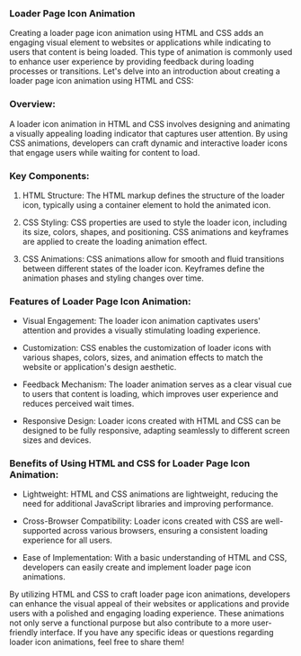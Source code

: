 ### Loader Page Icon Animation
Creating a loader page icon animation using HTML and CSS adds an engaging visual element to websites or applications while indicating to users that content is being loaded. This type of animation is commonly used to enhance user experience by providing feedback during loading processes or transitions. Let's delve into an introduction about creating a loader page icon animation using HTML and CSS:
### Overview:
A loader icon animation in HTML and CSS involves designing and animating a visually appealing loading indicator that captures user attention. By using CSS animations, developers can craft dynamic and interactive loader icons that engage users while waiting for content to load.
### Key Components:
1. HTML Structure: The HTML markup defines the structure of the loader icon, typically using a container element to hold the animated icon.

2. CSS Styling: CSS properties are used to style the loader icon, including its size, colors, shapes, and positioning. CSS animations and keyframes are applied to create the loading animation effect.

3. CSS Animations: CSS animations allow for smooth and fluid transitions between different states of the loader icon. Keyframes define the animation phases and styling changes over time.

### Features of Loader Page Icon Animation:
- Visual Engagement: The loader icon animation captivates users' attention and provides a visually stimulating loading experience.
  
- Customization: CSS enables the customization of loader icons with various shapes, colors, sizes, and animation effects to match the website or application's design aesthetic.

- Feedback Mechanism: The loader animation serves as a clear visual cue to users that content is loading, which improves user experience and reduces perceived wait times.

- Responsive Design: Loader icons created with HTML and CSS can be designed to be fully responsive, adapting seamlessly to different screen sizes and devices.

### Benefits of Using HTML and CSS for Loader Page Icon Animation:
- Lightweight: HTML and CSS animations are lightweight, reducing the need for additional JavaScript libraries and improving performance.
  
- Cross-Browser Compatibility: Loader icons created with CSS are well-supported across various browsers, ensuring a consistent loading experience for all users.
  
- Ease of Implementation: With a basic understanding of HTML and CSS, developers can easily create and implement loader page icon animations.

By utilizing HTML and CSS to craft loader page icon animations, developers can enhance the visual appeal of their websites or applications and provide users with a polished and engaging loading experience. These animations not only serve a functional purpose but also contribute to a more user-friendly interface. If you have any specific ideas or questions regarding loader icon animations, feel free to share them!